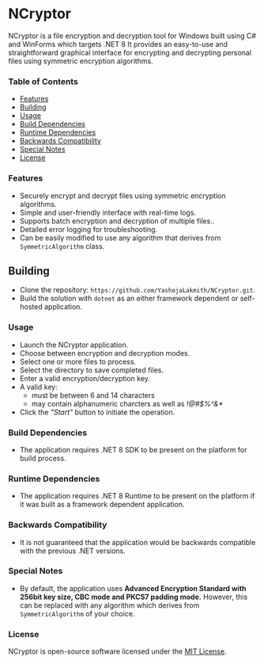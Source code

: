 # NCryptor

NCryptor is a file encryption and decryption tool for Windows built using C# and WinForms which targets .NET 8 It provides an easy-to-use and straightforward graphical interface for encrypting and decrypting personal files using symmetric encryption algorithms.

### Table of Contents
- [Features](#features)
- [Building](#building)
- [Usage](#usage)
- [Build Dependencies](#build-dependencies)
- [Runtime Dependencies](#runtime-dependencies)
- [Backwards Compatibility](#backwards-compatibility)
- [Special Notes](#notes)
- [License](#license)

<a name="features"></a>
### Features
- Securely encrypt and decrypt files using symmetric encryption algorithms.
- Simple and user-friendly interface with real-time logs.
- Supports batch encryption and decryption of multiple files..
- Detailed error logging for troubleshooting.
- Can be easily modified to use any algorithm that derives from `SymmetricAlgorithm` class.

<a name="building"></a>
## Building

- Clone the repository: `https://github.com/YashojaLakmith/NCryptor.git`.
- Build the solution with `dotnet` as an either framework dependent or self-hosted application.

<a name="usage"></a>
### Usage
- Launch the NCryptor application.
- Choose between encryption and decryption modes.
- Select one or more files to process.
- Select the directory to save completed files.
- Enter a valid encryption/decryption key.
- A valid key:
	- must be between 6 and 14 characters
	- may contain alphanumeric charcters as well as _!@#$%^&*_
- Click the _"Start"_ button to initiate the operation.

<a name="build-dependencies"></a>
### Build Dependencies
- The application requires .NET 8 SDK to be present on the platform for build process.

<a name="runtime-dependencies"></a>
### Runtime Dependencies
- The application requires .NET 8 Runtime to be present on the platform if it was built as a framework dependent application.

<a name="backwards-compatibility"></a>
### Backwards Compatibility
- It is not guaranteed that the application would be backwards compatible with the previous .NET versions.

<a name="notes"></a>
### Special Notes
- By default, the application uses __Advanced Encryption Standard with 256bit key size, CBC mode and PKCS7 padding mode.__ However, this can be replaced with any algorithm which derives from `SymmetricAlgorithm` of your choice.

<a name="license"></a>
### License
NCryptor is open-source software licensed under the [MIT License](license.txt).